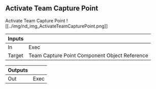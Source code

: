 ## Activate Team Capture Point
Activate Team Capture Point
![[../img/nd_img_ActivateTeamCapturePoint.png]]

|Inputs||
|--|--|
| In | Exec |
| Target | Team Capture Point Component Object Reference |

|Outputs||
|--|--|
| Out | Exec |
